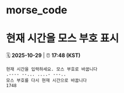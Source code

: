 # morse_code
# 현재 시간을 모스 부호 표시
<!-- MORSE_TIME_START -->
🗓️ **2025-10-29** | ⏰ **17:48 (KST)**

```
현재 시간을 입력하세요. 모스 부호로 바꿉니다
.---- --... ....- ---..
모스 부호를 다시 현재 시간으로 바꿉니다
1748
```
<!-- MORSE_TIME_END -->

